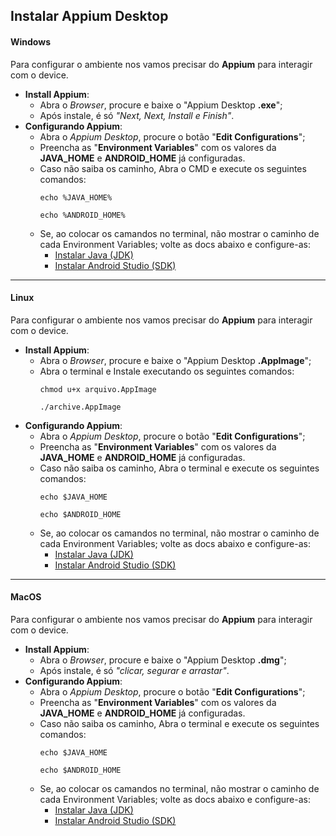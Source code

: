 ## Instalar Appium Desktop


#### **Windows**
Para configurar o ambiente nos vamos precisar do **Appium** para interagir com o device.

  - **Install Appium**:
    - Abra o *Browser*, procure e baixe o "Appium Desktop **.exe**";
    - Após instale, é só *"Next, Next, Install e Finish"*.
  - **Configurando Appium**:
    - Abra o *Appium Desktop*, procure o botão "**Edit Configurations**";
    - Preencha as "**Environment Variables**" com os valores da **JAVA_HOME** e **ANDROID_HOME** já configuradas.
    - Caso não saiba os caminho, Abra o CMD e execute os seguintes comandos:
      ```
      echo %JAVA_HOME%
      ```
      ```
      echo %ANDROID_HOME%
      ```
    - Se, ao colocar os camandos no terminal, não mostrar o caminho de cada Environment Variables; volte as docs abaixo e configure-as:
        - [Instalar Java (JDK)](./install-java-jdk.md)
        - [Instalar Android Studio (SDK)](./install-android-studio-sdk.md)


---
#### **Linux**
Para configurar o ambiente nos vamos precisar do **Appium** para interagir com o device.

  - **Install Appium**:
    - Abra o *Browser*, procure e baixe o "Appium Desktop **.AppImage**";
    - Abra o terminal e Instale executando os seguintes comandos:
      ```
      chmod u+x arquivo.AppImage
      ```
      ```
      ./archive.AppImage
      ```
  - **Configurando Appium**:
    - Abra o *Appium Desktop*, procure o botão "**Edit Configurations**";
    - Preencha as "**Environment Variables**" com os valores da **JAVA_HOME** e **ANDROID_HOME** já configuradas.
    - Caso não saiba os caminho, Abra o terminal e execute os seguintes comandos:
      ```
      echo $JAVA_HOME
      ```
      ```
      echo $ANDROID_HOME
      ```
    - Se, ao colocar os camandos no terminal, não mostrar o caminho de cada Environment Variables; volte as docs abaixo e configure-as:
      - [Instalar Java (JDK)](./install-java-jdk.md)
      - [Instalar Android Studio (SDK)](./install-android-studio-sdk.md)


---
#### **MacOS**
Para configurar o ambiente nos vamos precisar do **Appium** para interagir com o device.

  - **Install Appium**:
    - Abra o *Browser*, procure e baixe o "Appium Desktop **.dmg**";
    - Após instale, é só *"clicar, segurar e arrastar"*.
  - **Configurando Appium**:
    - Abra o *Appium Desktop*, procure o botão "**Edit Configurations**";
    - Preencha as "**Environment Variables**" com os valores da **JAVA_HOME** e **ANDROID_HOME** já configuradas.
    - Caso não saiba os caminho, Abra o terminal e execute os seguintes comandos:
      ```
      echo $JAVA_HOME
      ```
      ```
      echo $ANDROID_HOME
      ```
    - Se, ao colocar os camandos no terminal, não mostrar o caminho de cada Environment Variables; volte as docs abaixo e configure-as:
        - [Instalar Java (JDK)](./install-java-jdk.md)
        - [Instalar Android Studio (SDK)](./install-android-studio-sdk.md)
